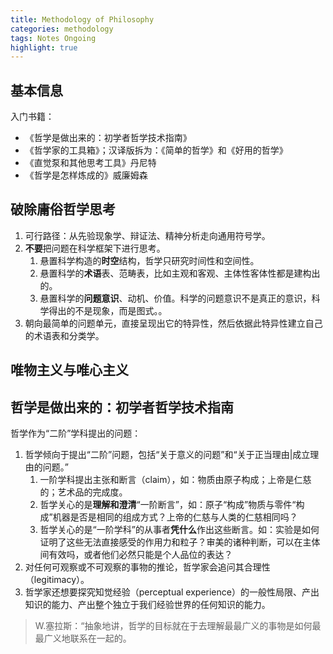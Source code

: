 ```yaml
---
title: Methodology of Philosophy
categories: methodology
tags: Notes Ongoing
highlight: true
---
```


## 基本信息

入门书籍：
- 《哲学是做出来的：初学者哲学技术指南》
- 《哲学家的工具箱》；汉译版拆为：《简单的哲学》和《好用的哲学》
- 《直觉泵和其他思考工具》丹尼特
- 《哲学是怎样炼成的》威廉姆森

## 破除庸俗哲学思考

1. 可行路径：从先验现象学、辩证法、精神分析走向通用符号学。
2. **不要**把问题在科学框架下进行思考。
   1. 悬置科学构造的**时空**结构，哲学只研究时间性和空间性。
   2. 悬置科学的**术语**表、范畴表，比如主观和客观、主体性客体性都是建构出的。
   3. 悬置科学的**问题意识**、动机、价值。科学的问题意识不是真正的意识，科学得出的不是现象，而是图式。。
3. 朝向最简单的问题单元，直接呈现出它的特异性，然后依据此特异性建立自己的术语表和分类学。

## 唯物主义与唯心主义

## 哲学是做出来的：初学者哲学技术指南

哲学作为“二阶”学科提出的问题：
1. 哲学倾向于提出“二阶”问题，包括“关于意义的问题”和“关于正当理由|成立理由的问题。”
   1. 一阶学科提出主张和断言（claim），如：物质由原子构成；上帝是仁慈的；艺术品的完成度。
   2. 哲学关心的是**理解和澄清**“一阶断言”，如：原子“构成”物质与零件“构成”机器是否是相同的组成方式？上帝的仁慈与人类的仁慈相同吗？
   3. 哲学关心的是“一阶学科”的从事者**凭什么**作出这些断言。如：实验是如何证明了这些无法直接感受的作用力和粒子？审美的诸种判断，可以在主体间有效吗，或者他们必然只能是个人品位的表达？
2. 对任何可观察或不可观察的事物的推论，哲学家会追问其合理性（legitimacy）。
3. 哲学家还想要探究知觉经验（perceptual experience）的一般性局限、产出知识的能力、产出整个独立于我们经验世界的任何知识的能力。
> W.塞拉斯：“抽象地讲，哲学的目标就在于去理解最最广义的事物是如何最最广义地联系在一起的。